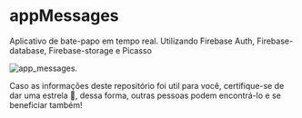 # appMessages
Aplicativo de bate-papo em tempo real. Utilizando Firebase Auth, Firebase-database, Firebase-storage e Picasso

![app_messages](https://user-images.githubusercontent.com/72363971/131234334-5cc7c3c2-55c5-405f-9103-2cb88e479673.gif).

Caso as informações deste repositório foi util para você, certifique-se de dar uma estrela 🌟, dessa forma, outras pessoas podem encontrá-lo e se beneficiar também!
